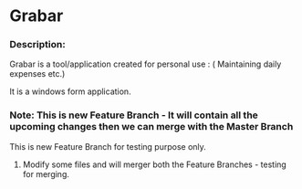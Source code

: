 # Grabar
### Description:
Grabar is a tool/application created for personal use : ( Maintaining daily expenses etc.)

It is a windows form application.

### Note: This is new Feature Branch - It will contain all the upcoming changes then we can merge with the Master Branch
This is new Feature Branch for testing purpose only.
1. Modify some files and will merger both the Feature Branches - testing for merging.
